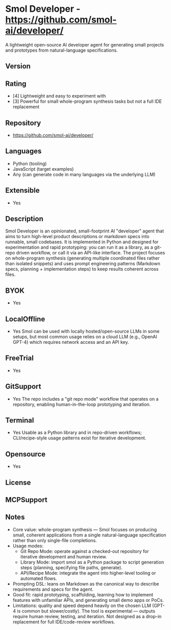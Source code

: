 # Smol Developer - https://github.com/smol-ai/developer/
A lightweight open-source AI developer agent for generating small projects and prototypes from natural-language specifications.
## Version

## Rating
- [4] Lightweight and easy to experiment with
- [3] Powerful for small whole-program synthesis tasks but not a full IDE replacement

## Repository
- https://github.com/smol-ai/developer/ 
## Languages
- Python (tooling)
- JavaScript (target examples)
- Any (can generate code in many languages via the underlying LLM)
## Extensible
- Yes

## Description
Smol Developer is an opinionated, small-footprint AI "developer" agent that aims to turn high-level product descriptions or markdown specs into runnable, small codebases. It is implemented in Python and designed for experimentation and rapid prototyping: you can run it as a library, as a git-repo driven workflow, or call it via an API-like interface. The project focuses on whole-program synthesis (generating multiple coordinated files rather than isolated snippets) and uses prompt engineering patterns (Markdown specs, planning + implementation steps) to keep results coherent across files.

## BYOK
- Yes

## LocalOffline
- Yes
  Smol can be used with locally hosted/open-source LLMs in some setups, but most common usage relies on a cloud LLM (e.g., OpenAI GPT-4) which requires network access and an API key.

## FreeTrial
- Yes

## GitSupport
- Yes
  The repo includes a "git repo mode" workflow that operates on a repository, enabling human-in-the-loop prototyping and iteration.

## Terminal
- Yes
  Usable as a Python library and in repo-driven workflows; CLI/recipe-style usage patterns exist for iterative development.

## Opensource
- Yes

## License

## MCPSupport

## Notes
- Core value: whole-program synthesis — Smol focuses on producing small, coherent applications from a single natural-language specification rather than only single-file completions.
- Usage modes:
  - Git Repo Mode: operate against a checked-out repository for iterative development and human review.
  - Library Mode: import smol as a Python package to script generation steps (planning, specifying file paths, generate).
  - API/Recipe Mode: integrate the agent into higher-level tooling or automated flows.
- Prompting DSL: leans on Markdown as the canonical way to describe requirements and specs for the agent.
- Good fit: rapid prototyping, scaffolding, learning how to implement features with unfamiliar APIs, and generating small demo apps or PoCs.
- Limitations: quality and speed depend heavily on the chosen LLM (GPT-4 is common but slower/costly). The tool is experimental — outputs require human review, testing, and iteration. Not designed as a drop-in replacement for full IDE/code-review workflows.


